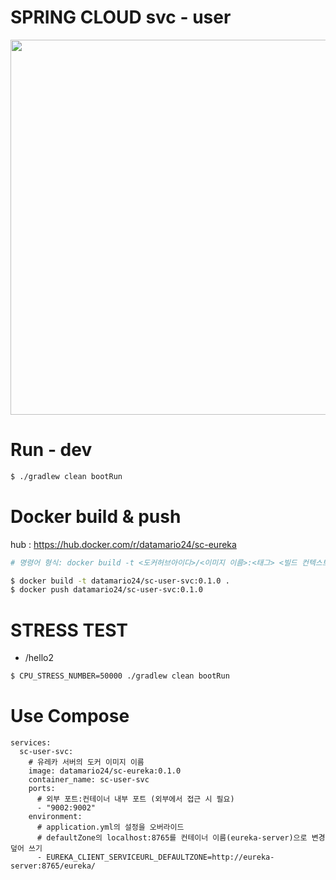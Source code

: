 # SPRING CLOUD svc - user

<img width="600" src="https://github.com/user-attachments/assets/d9d8cb64-f45a-48e7-a144-83de0f730ff6" />

# Run - dev
```bash
$ ./gradlew clean bootRun
```

# Docker build & push
hub : https://hub.docker.com/r/datamario24/sc-eureka
```bash
# 명령어 형식: docker build -t <도커허브아이디>/<이미지 이름>:<태그> <빌드 컨텍스트 경로>

$ docker build -t datamario24/sc-user-svc:0.1.0 .
$ docker push datamario24/sc-user-svc:0.1.0
```

# STRESS TEST
- /hello2
```bash
$ CPU_STRESS_NUMBER=50000 ./gradlew clean bootRun 
```

# Use Compose
```
services:
  sc-user-svc:
    # 유레카 서버의 도커 이미지 이름
    image: datamario24/sc-eureka:0.1.0 
    container_name: sc-user-svc
    ports:
      # 외부 포트:컨테이너 내부 포트 (외부에서 접근 시 필요)
      - "9002:9002" 
    environment:
      # application.yml의 설정을 오버라이드
      # defaultZone의 localhost:8765를 컨테이너 이름(eureka-server)으로 변경 덮어 쓰기
      - EUREKA_CLIENT_SERVICEURL_DEFAULTZONE=http://eureka-server:8765/eureka/
```
